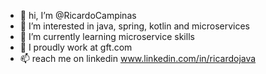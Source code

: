 - 👋 hi, I’m @RicardoCampinas
- 👀 I’m interested in java, spring, kotlin and microservices
- 🌱 I’m currently learning microservice skills
- 💞️ I proudly work at gft.com
- 📫 reach me on linkedin www.linkedin.com/in/ricardojava

<!---
RicardoCampinas/RicardoCampinas is a ✨ special ✨ repository because its `README.md` (this file) appears on your GitHub profile.
You can click the Preview link to take a look at your changes.
--->
